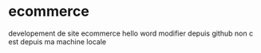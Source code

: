 # ecommerce
developement de site ecommerce
hello word
modifier depuis github
non c est depuis ma machine locale